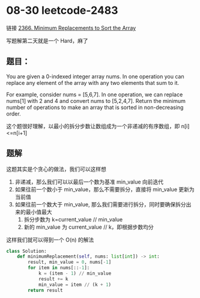 # 08-30 leetcode-2483

链接 [2366. Minimum Replacements to Sort the Array](https://leetcode.com/problems/minimum-replacements-to-sort-the-array/description/)

写题解第二天就是一个 Hard，麻了

## 题目：

You are given a 0-indexed integer array nums. In one operation you can replace any element of the array with any two elements that sum to it.

For example, consider nums = [5,6,7]. In one operation, we can replace nums[1] with 2 and 4 and convert nums to [5,2,4,7].
Return the minimum number of operations to make an array that is sorted in non-decreasing order.

这个题很好理解，以最小的拆分步数让数组成为一个非递减的有序数组，即 n[i]<=n[i+1]

## 题解

这题其实是个贪心的做法，我们可以这样想

1. 非递减，那么我们可以以最后一个数为基准 min_value 向前迭代
2. 如果往前一个数小于 min_value，那么不需要拆分，直接将 min_value 更新为当前值
3. 如果往前一个数大于 min_value, 那么我们需要进行拆分，同时要确保拆分出来的最小值最大
    1. 拆分步数为 k=current_value // min_value
    2. 新的 min_value 为 current_value // k，即根据步数均分

这样我们就可以得到一个 O(n) 的解法

```python
class Solution:
    def minimumReplacement(self, nums: list[int]) -> int:
        result, min_value = 0, nums[-1]
        for item in nums[::-1]:
            k = (item - 1) // min_value
            result += k
            min_value = item // (k + 1)
        return result
```
